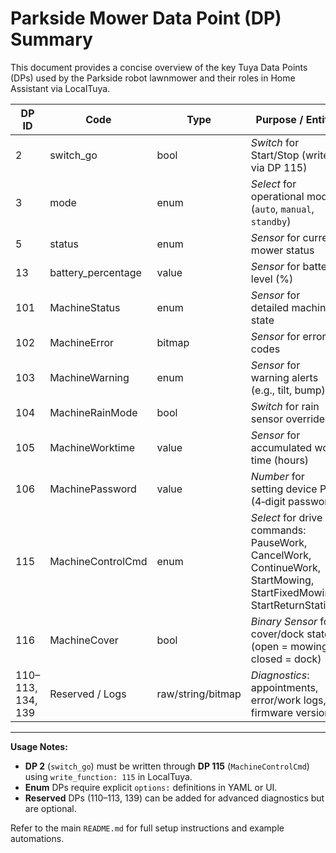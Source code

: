 # Parkside Mower Data Point (DP) Summary

This document provides a concise overview of the key Tuya Data Points (DPs) used by the Parkside robot lawnmower and their roles in Home Assistant via LocalTuya.

| DP ID             | Code                | Type              | Purpose / Entity                                                                                                       |
| ----------------- | ------------------- | ----------------- | ---------------------------------------------------------------------------------------------------------------------- |
| 2                 | switch\_go          | bool              | *Switch* for Start/Stop (writes via DP 115)                                                                            |
| 3                 | mode                | enum              | *Select* for operational mode (`auto`, `manual`, `standby`)                                                            |
| 5                 | status              | enum              | *Sensor* for current mower status                                                                                      |
| 13                | battery\_percentage | value             | *Sensor* for battery level (%)                                                                                         |
| 101               | MachineStatus       | enum              | *Sensor* for detailed machine state                                                                                    |
| 102               | MachineError        | bitmap            | *Sensor* for error codes                                                                                               |
| 103               | MachineWarning      | enum              | *Sensor* for warning alerts (e.g., tilt, bump)                                                                         |
| 104               | MachineRainMode     | bool              | *Switch* for rain sensor override                                                                                      |
| 105               | MachineWorktime     | value             | *Sensor* for accumulated work time (hours)                                                                             |
| 106               | MachinePassword     | value             | *Number* for setting device PIN (4‑digit password)                                                                     |
| 115               | MachineControlCmd   | enum              | *Select* for drive commands:<br>PauseWork, CancelWork, ContinueWork, StartMowing, StartFixedMowing, StartReturnStation |
| 116               | MachineCover        | bool              | *Binary Sensor* for cover/dock state (open = mowing, closed = dock)                                                    |
| 110–113, 134, 139 | Reserved / Logs     | raw/string/bitmap | *Diagnostics*: appointments, error/work logs, firmware version                                                         |

---

**Usage Notes:**

* **DP 2** (`switch_go`) must be written through **DP 115** (`MachineControlCmd`) using `write_function: 115` in LocalTuya.
* **Enum** DPs require explicit `options:` definitions in YAML or UI.
* **Reserved** DPs (110–113, 139) can be added for advanced diagnostics but are optional.

Refer to the main `README.md` for full setup instructions and example automations.
